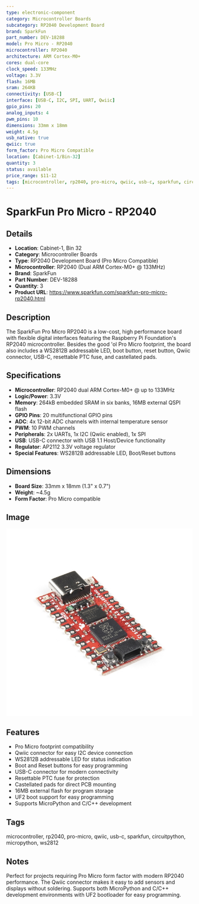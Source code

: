 ```yaml
---
type: electronic-component
category: Microcontroller Boards
subcategory: RP2040 Development Board
brand: SparkFun
part_number: DEV-18288
model: Pro Micro - RP2040
microcontroller: RP2040
architecture: ARM Cortex-M0+
cores: dual-core
clock_speed: 133MHz
voltage: 3.3V
flash: 16MB
sram: 264KB
connectivity: [USB-C]
interface: [USB-C, I2C, SPI, UART, Qwiic]
gpio_pins: 20
analog_inputs: 4
pwm_pins: 10
dimensions: 33mm x 18mm
weight: 4.5g
usb_native: true
qwiic: true
form_factor: Pro Micro Compatible
location: [Cabinet-1/Bin-32]
quantity: 3
status: available
price_range: $11-12
tags: [microcontroller, rp2040, pro-micro, qwiic, usb-c, sparkfun, circuitpython, micropython, ws2812]
---
```


# SparkFun Pro Micro - RP2040

## Details

- **Location**: Cabinet-1, Bin 32
- **Category**: Microcontroller Boards
- **Type**: RP2040 Development Board (Pro Micro Compatible)
- **Microcontroller**: RP2040 (Dual ARM Cortex-M0+ @ 133MHz)
- **Brand**: SparkFun
- **Part Number**: DEV-18288
- **Quantity**: 3
- **Product URL**: https://www.sparkfun.com/sparkfun-pro-micro-rp2040.html

## Description

The SparkFun Pro Micro RP2040 is a low-cost, high performance board with flexible digital interfaces featuring the Raspberry Pi Foundation's RP2040 microcontroller. Besides the good 'ol Pro Micro footprint, the board also includes a WS2812B addressable LED, boot button, reset button, Qwiic connector, USB-C, resettable PTC fuse, and castellated pads.

## Specifications

- **Microcontroller**: RP2040 dual ARM Cortex-M0+ @ up to 133MHz
- **Logic/Power**: 3.3V
- **Memory**: 264kB embedded SRAM in six banks, 16MB external QSPI flash
- **GPIO Pins**: 20 multifunctional GPIO pins
- **ADC**: 4x 12-bit ADC channels with internal temperature sensor
- **PWM**: 10 PWM channels
- **Peripherals**: 2x UARTs, 1x I2C (Qwiic enabled), 1x SPI
- **USB**: USB-C connector with USB 1.1 Host/Device functionality
- **Regulator**: AP2112 3.3V voltage regulator
- **Special Features**: WS2812B addressable LED, Boot/Reset buttons

## Dimensions

- **Board Size**: 33mm x 18mm (1.3" x 0.7")
- **Weight**: ~4.5g
- **Form Factor**: Pro Micro compatible

## Image

![SparkFun Pro Micro - RP2040](../attachments/18288-SparkFun_Pro_Micro_-_RP2040-01.jpg)

## Features

- Pro Micro footprint compatibility
- Qwiic connector for easy I2C device connection
- WS2812B addressable LED for status indication
- Boot and Reset buttons for easy programming
- USB-C connector for modern connectivity
- Resettable PTC fuse for protection
- Castellated pads for direct PCB mounting
- 16MB external flash for program storage
- UF2 boot support for easy programming
- Supports MicroPython and C/C++ development

## Tags

microcontroller, rp2040, pro-micro, qwiic, usb-c, sparkfun, circuitpython, micropython, ws2812

## Notes

Perfect for projects requiring Pro Micro form factor with modern RP2040 performance. The Qwiic connector makes it easy to add sensors and displays without soldering. Supports both MicroPython and C/C++ development environments with UF2 bootloader for easy programming.
